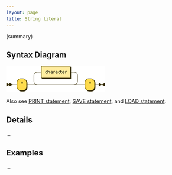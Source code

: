 ```yaml
---
layout: page
title: String literal
---
```


(summary)


## Syntax Diagram

![Syntax diagram](/diagram/string-literal.png)

Also see [PRINT statement](/reference/print), [SAVE statement](/reference/save), and [LOAD statement](/reference/load).


## Details

...


## Examples

...
